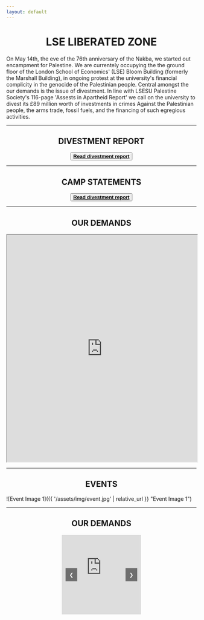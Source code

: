 ```yaml
---
layout: default
---
```


<h1 style="text-align: center;">LSE LIBERATED ZONE</h1>

On May 14th, the eve of the 76th anniversary of the Nakba, we started out encampment for Palestine. We are currentely occupying the the ground floor of the London School of Economics' (LSE) Bloom Building (formerly the Marshall Building), in ongoing protest at the university's financial complicity in the genocide of the Palestinian people. Central amongst the our demands is the issue of divestment. In line with LSESU Palestine Society's 116-page 'Assests in Apartheid Report' we call on the university to divest its £89 million worth of investments in crimes Against the Palestinian people, the arms trade, fossil fuels, and the financing of such egregious activities.

---

<h2 style="text-align: center;">DIVESTMENT REPORT</h2>
<button style="display: block; margin: 0 auto;"><a href="https://lsepalestine.github.io/documents/LSESUPALESTINE-Assets-in-Apartheid-2024-Web.pdf" target="_blank"><strong style="color: black;">Read divestment report</strong></a></button>

---

<h2 style="text-align: center;">CAMP STATEMENTS</h2>
<button style="display: block; margin: 0 auto;"><a href="https://lsepalestine.github.io/documents/LSESUPALESTINE-Assets-in-Apartheid-2024-Web.pdf" target="_blank"><strong style="color: black;">Read divestment report</strong></a></button>

---

<h2 style="text-align: center;">OUR DEMANDS</h2>

<iframe src="https://lseliberatedzone.github.io/document/demands.pdf" width="100%" height="600px">
This browser does not support PDFs. Please download the PDF to view it: 
<a href="https://lseliberatedzone.github.io/document/demands.pdf">Download PDF</a>.
</iframe>

---

<h2 style="text-align: center;">EVENTS</h2>

![Event Image 1]({{ '/assets/img/event.jpg' | relative_url }} "Event Image 1")

---
<h2 style="text-align: center;">OUR DEMANDS</h2>

<div class="carousel">
    <button class="prev" onclick="moveSlide(-1)">❮</button>
    <div class="carousel-container">
        <iframe src="https://lseliberatedzone.github.io/document/1.PNG" class="carousel-slide"></iframe>
        <iframe src="https://lseliberatedzone.github.io/document/2.PNG" class="carousel-slide"></iframe>
        <iframe src="https://lseliberatedzone.github.io/document/3.PNG" class="carousel-slide"></iframe>
        <iframe src="https://lseliberatedzone.github.io/document/4.PNG" class="carousel-slide"></iframe>
        <iframe src="https://lseliberatedzone.github.io/document/5.PNG" class="carousel-slide"></iframe>
        <iframe src="https://lseliberatedzone.github.io/document/6.PNG" class="carousel-slide"></iframe>
        <iframe src="https://lseliberatedzone.github.io/document/7.PNG" class="carousel-slide"></iframe>
        <iframe src="https://lseliberatedzone.github.io/document/8.PNG" class="carousel-slide"></iframe>
        <iframe src="https://lseliberatedzone.github.io/document/9.PNG" class="carousel-slide"></iframe>
        <iframe src="https://lseliberatedzone.github.io/document/10.PNG" class="carousel-slide"></iframe>
    </div>
    <button class="next" onclick="moveSlide(1)">❯</button>
</div>

<style>
    .carousel {
        position: relative;
        width: 210px;
        margin: auto;
        overflow: hidden;
    }

    .carousel-container {
        display: flex;
        transition: transform 0.5s ease-in-out;
        width: 2100px; /* 210px * 10 images */
    }

    .carousel-slide {
        flex-shrink: 0;
        width: 210px;
        height: 210px;
        border: none; /* Remove iframe borders */
    }

    .prev, .next {
        position: absolute;
        top: 50%;
        transform: translateY(-50%);
        background-color: rgba(0, 0, 0, 0.5);
        color: white;
        border: none;
        padding: 10px;
        cursor: pointer;
        z-index: 10;
    }

    .prev {
        left: 10px;
    }

    .next {
        right: 10px;
    }
</style>

<script>
    let slideIndex = 0;

    function moveSlide(n) {
        const slides = document.querySelectorAll('.carousel-slide');
        slideIndex = (slideIndex + n + slides.length) % slides.length;
        document.querySelector('.carousel-container').style.transform = `translateX(${-slideIndex * 210}px)`; // Adjust this value to your image width
    }
</script>
